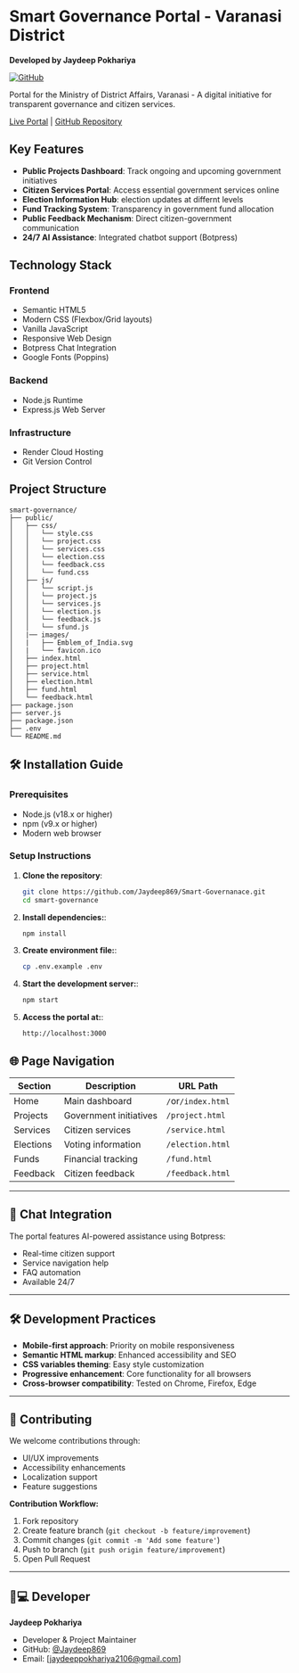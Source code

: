 # Smart Governance Portal - Varanasi District
**Developed by Jaydeep Pokhariya**  

[![GitHub](https://img.shields.io/badge/GitHub-Developer-%23121011.svg?logo=github)](https://github.com/Jaydeep869)


Portal for the Ministry of District Affairs, Varanasi - A digital initiative for transparent governance and citizen services.

[Live Portal](https://smart-governanace.onrender.com/) | [GitHub Repository](https://github.com/Jaydeep869/Smart-Governanace.git)

## Key Features

- **Public Projects Dashboard**: Track ongoing and upcoming government initiatives
- **Citizen Services Portal**: Access essential government services online
- **Election Information Hub**: election updates at differnt levels
- **Fund Tracking System**: Transparency in government fund allocation
- **Public Feedback Mechanism**: Direct citizen-government communication
- **24/7 AI Assistance**: Integrated chatbot support (Botpress)

## Technology Stack

### Frontend
- Semantic HTML5
- Modern CSS (Flexbox/Grid layouts)
- Vanilla JavaScript 
- Responsive Web Design
- Botpress Chat Integration
- Google Fonts (Poppins)

### Backend
- Node.js Runtime
- Express.js Web Server

### Infrastructure
- Render Cloud Hosting
- Git Version Control

## Project Structure

```plaintext
smart-governance/
├── public/
│   ├── css/
│   │   └── style.css
│   │   └── project.css
│   │   └── services.css
│   │   └── election.css
│   │   └── feedback.css
│   │   └── fund.css  
│   ├── js/
│   │   └── script.js
│   │   └── project.js
│   │   └── services.js
│   │   └── election.js
│   │   └── feedback.js
│   │   └── sfund.js
│   |── images/
│   |   ├── Emblem_of_India.svg
│   |   └── favicon.ico
│   ├── index.html
│   ├── project.html
│   ├── service.html
│   ├── election.html
│   ├── fund.html
│   └── feedback.html
├── package.json
├── server.js
├── package.json
├── .env
└── README.md
```

## 🛠️ Installation Guide

### Prerequisites
- Node.js (v18.x or higher)
- npm (v9.x or higher)
- Modern web browser

### Setup Instructions
1. **Clone the repository**:
   ```bash
   git clone https://github.com/Jaydeep869/Smart-Governanace.git
   cd smart-governance
   ```

2. **Install dependencies:**:
   ```bash
   npm install
   ```
3. **Create environment file:**:
   ```bash
   cp .env.example .env
   ```
4. **Start the development server:**:
   ```bash
   npm start
   ```
5. **Access the portal at:**:
   ```http
   http://localhost:3000
   ```
## 🌐 Page Navigation

| Section       | Description                      | URL Path          |
|---------------|----------------------------------|-------------------|
| Home          | Main dashboard                   | `/`or`/index.html`|
| Projects      | Government initiatives           | `/project.html`   |
| Services      | Citizen services                 | `/service.html`   |
| Elections     | Voting information               | `/election.html`  |
| Funds         | Financial tracking               | `/fund.html`      |
| Feedback      | Citizen feedback                 | `/feedback.html`  |

---

## 🤖 Chat Integration

The portal features AI-powered assistance using Botpress:
- Real-time citizen support
- Service navigation help
- FAQ automation
- Available 24/7

---

## 🛠️ Development Practices

- **Mobile-first approach**: Priority on mobile responsiveness
- **Semantic HTML markup**: Enhanced accessibility and SEO
- **CSS variables theming**: Easy style customization
- **Progressive enhancement**: Core functionality for all browsers
- **Cross-browser compatibility**: Tested on Chrome, Firefox, Edge

---

## 🤝 Contributing

We welcome contributions through:
- UI/UX improvements
- Accessibility enhancements
- Localization support
- Feature suggestions

**Contribution Workflow:**
1. Fork repository
2. Create feature branch (`git checkout -b feature/improvement`)
3. Commit changes (`git commit -m 'Add some feature'`)
4. Push to branch (`git push origin feature/improvement`)
5. Open Pull Request

---

## 👨💻 Developer

**Jaydeep Pokhariya**  
- Developer & Project Maintainer  
- GitHub: [@Jaydeep869](https://github.com/Jaydeep869)  
- Email: [jaydeeppokhariya2106@gmail.com]



